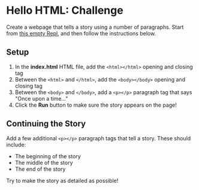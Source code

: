 # Hello HTML: Challenge
Create a webpage that tells a story using a number of paragraphs. Start from [this empty Repl](https://repl.it/@JosephMaxwell/EmptyWeb#index.html), and then follow the instructions below.

## Setup
1. In the **index.html** HTML file, add the `<html></html>` opening and closing tag
1. Between the `<html>` and `</html>`, add the `<body></body>` opening and closing tag
1. Between the `<body>` and `</body>`, add a `<p></p>` paragraph tag that says "Once upon a time..."
1. Click the **Run** button to make sure the story appears on the page!

## Continuing the Story
Add a few additional `<p></p>` paragraph tags that tell a story. These should include:

- The beginning of the story
- The middle of the story
- The end of the story

Try to make the story as detailed as possible!